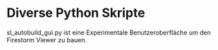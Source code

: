 # Diverse Python Skripte

sl_autobuild_gui.py ist eine Experimentale Benutzeroberfläche um den Firestorm Viewer zu bauen.

